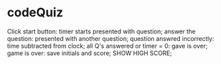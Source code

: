 # codeQuiz

Click start button:
    timer starts
    presented with question;
answer the question:
    presented with another question;
question answred incorrectly:
    time subtracted from clock;
all Q's answered or timer = 0:
    gave is over;
game is over:
    save initials and score;
SHOW HIGH SCORE;
